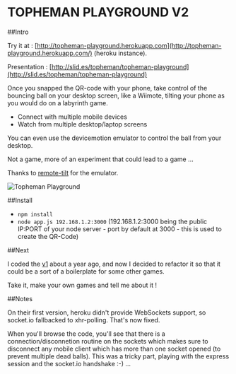 TOPHEMAN PLAYGROUND V2
======================

##Intro

Try it at : [http://topheman-playground.herokuapp.com](http://topheman-playground.herokuapp.com/) (heroku instance).

Presentation : [http://slid.es/topheman/topheman-playground](http://slid.es/topheman/topheman-playground)

Once you snapped the QR-code with your phone, take control of the bouncing ball on your desktop screen, like a Wiimote, tilting your phone as you would do on a labyrinth game.

* Connect with multiple mobile devices
* Watch from multiple desktop/laptop screens

You can even use the devicemotion emulator to control the ball from your desktop.

Not a game, more of an experiment that could lead to a game …

Thanks to [remote-tilt](http://remote-tilt.com/) for the emulator.

![Topheman Playground](https://raw.github.com/topheman/playground2/master/app/public/src/css/img/topheman-playground-bandeau.png)

##Install

* `npm install`
* `node app.js 192.168.1.2:3000` (192.168.1.2:3000 being the public IP:PORT of your node server - port by default at 3000 - this is used to create the QR-Code)

##Next

I coded the [v1](https://github.com/topheman/playground1) about a year ago, and now I decided to refactor it so that it could be a sort of a boilerplate for some other games.

Take it, make your own games and tell me about it !


##Notes

On their first version, heroku didn't provide WebSockets support, so socket.io fallbacked to xhr-polling. That's now fixed.

When you'll browse the code, you'll see that there is a connection/disconnetion routine on the sockets which makes sure to disconnect any mobile client which has more than one socket opened (to prevent multiple dead balls). This was a tricky part, playing with the express session and the socket.io handshake :-) …